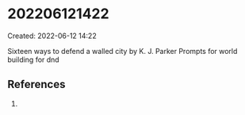 # 202206121422
Created: 2022-06-12 14:22

Sixteen ways to defend a walled city by K. J. Parker
Prompts for world building for dnd

## References
1. 
